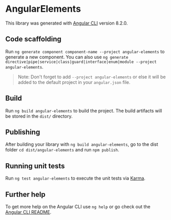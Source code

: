 # AngularElements

This library was generated with [Angular CLI](https://github.com/angular/angular-cli) version 8.2.0.

## Code scaffolding

Run `ng generate component component-name --project angular-elements` to generate a new component. You can also use `ng generate directive|pipe|service|class|guard|interface|enum|module --project angular-elements`.
> Note: Don't forget to add `--project angular-elements` or else it will be added to the default project in your `angular.json` file. 

## Build

Run `ng build angular-elements` to build the project. The build artifacts will be stored in the `dist/` directory.

## Publishing

After building your library with `ng build angular-elements`, go to the dist folder `cd dist/angular-elements` and run `npm publish`.

## Running unit tests

Run `ng test angular-elements` to execute the unit tests via [Karma](https://karma-runner.github.io).

## Further help

To get more help on the Angular CLI use `ng help` or go check out the [Angular CLI README](https://github.com/angular/angular-cli/blob/master/README.md).

